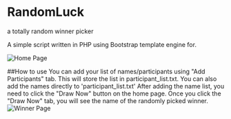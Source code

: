 # RandomLuck
a totally random winner picker

A simple script written in PHP using Bootstrap template engine for.

![Home Page](https://raw.github.com/asntech/RandomLuck/master/img/home.png)

##How to use
You can add your list of names/participants using "Add Participants" tab. This will store the list in participant_list.txt. You can also add the names directly to 'participant_list.txt'
After adding the name list, you need to click the "Draw Now" button on the home page. Once you click the "Draw Now" tab, you will see the name of the randomly picked winner. 
![Winner Page](https://raw.github.com/asntech/RandomLuck/master/img/winner.png)
